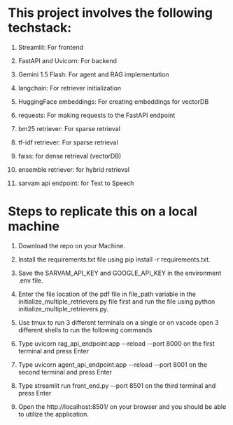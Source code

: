# This project involves the following techstack:

1. Streamlit: For frontend

2. FastAPI and Uvicorn: For backend

3. Gemini 1.5 Flash: For agent and RAG implementation

4. langchain: For retriever initialization

5. HuggingFace embeddings: For creating embeddings for vectorDB

6. requests: For making requests to the FastAPI endpoint

7. bm25 retriever: For sparse retrieval

8. tf-idf retriever: For sparse retrieval

9. faiss: for dense retrieval (vectorDB)

10. ensemble retriever: for hybrid retrieval

11. sarvam api endpoint: for Text to Speech

# Steps to replicate this on a local machine

1. Download the repo on your Machine.

2. Install the requirements.txt file using pip install -r requirements.txt.
   
3. Save the SARVAM_API_KEY and GOOGLE_API_KEY in the environment .env file.

4. Enter the file location of the pdf file in file_path variable in the initialize_multiple_retrievers.py file first and run the file using python initialize_multiple_retrievers.py.

5. Use tmux to run 3 different terminals on a single or on vscode open 3 different shells to run the following commands

6. Type uvicorn rag_api_endpoint:app --reload --port 8000 on the first terminal and press Enter

7. Type uvicorn agent_api_endpoint:app --reload --port 8001 on the second terminal and press Enter

8. Type streamlit run front_end.py --port 8501 on the third terminal and press Enter

9. Open the http://localhost:8501/ on your browser and you should be able to utilize the application.
